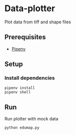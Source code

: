 # Data-plotter
Plot data from tiff and shape files

## Prerequisites
* [Pipenv](https://pipenv.pypa.io/en/stable/installation/#installing-pipenv)

## Setup
### Install dependencies
```shell
pipenv install
pipenv shell
```

## Run

Run plotter with mock data
```shell
python edumap.py
```